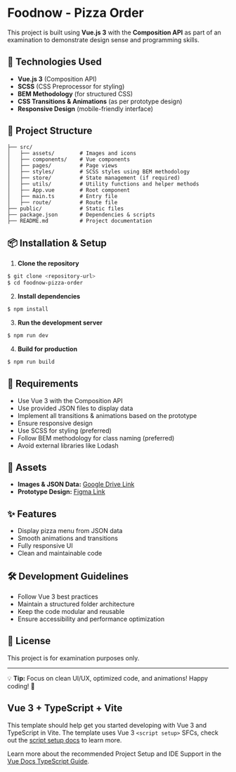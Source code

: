 # Foodnow - Pizza Order

This project is built using **Vue.js 3** with the **Composition API** as part of an examination to demonstrate design sense and programming skills.

## 🚀 Technologies Used
- **Vue.js 3** (Composition API)
- **SCSS** (CSS Preprocessor for styling)
- **BEM Methodology** (for structured CSS)
- **CSS Transitions & Animations** (as per prototype design)
- **Responsive Design** (mobile-friendly interface)

## 📂 Project Structure
```
├── src/
│   ├── assets/        # Images and icons
│   ├── components/    # Vue components
│   ├── pages/         # Page views
│   ├── styles/        # SCSS styles using BEM methodology
│   ├── store/         # State management (if required)
│   ├── utils/         # Utility functions and helper methods
│   ├── App.vue        # Root component
│   ├── main.ts        # Entry file
│   ├── route/         # Route file
├── public/            # Static files
├── package.json       # Dependencies & scripts
├── README.md          # Project documentation
```

## 📦 Installation & Setup

1. **Clone the repository**
```sh
$ git clone <repository-url>
$ cd foodnow-pizza-order
```

2. **Install dependencies**
```sh
$ npm install
```

3. **Run the development server**
```sh
$ npm run dev
```

4. **Build for production**
```sh
$ npm run build
```

## 📄 Requirements
- Use Vue 3 with the Composition API
- Use provided JSON files to display data
- Implement all transitions & animations based on the prototype
- Ensure responsive design
- Use SCSS for styling (preferred)
- Follow BEM methodology for class naming (preferred)
- Avoid external libraries like Lodash

## 📂 Assets
- **Images & JSON Data:** [Google Drive Link](https://drive.google.com/drive/folders/1lBOaksJdG1uVKj-onWuFeIEey0qulHtS?usp=sharing)
- **Prototype Design:** [Figma Link](https://www.figma.com/proto/koCl27Y3XkyRKa23ZW2ECt/Foodnow---Pizza-Order?page-id=0%3A1&node-id=1%3A2&viewport=219%2C-21%2C0.11&scaling=scale-down-width&starting-point-node-id=1%3A2)

## ✨ Features
- Display pizza menu from JSON data
- Smooth animations and transitions
- Fully responsive UI
- Clean and maintainable code

## 🛠️ Development Guidelines
- Follow Vue 3 best practices
- Maintain a structured folder architecture
- Keep the code modular and reusable
- Ensure accessibility and performance optimization

## 📜 License
This project is for examination purposes only.

---
💡 **Tip:** Focus on clean UI/UX, optimized code, and animations! Happy coding! 🚀


## Vue 3 + TypeScript + Vite

This template should help get you started developing with Vue 3 and TypeScript in Vite. The template uses Vue 3 `<script setup>` SFCs, check out the [script setup docs](https://v3.vuejs.org/api/sfc-script-setup.html#sfc-script-setup) to learn more.

Learn more about the recommended Project Setup and IDE Support in the [Vue Docs TypeScript Guide](https://vuejs.org/guide/typescript/overview.html#project-setup).
